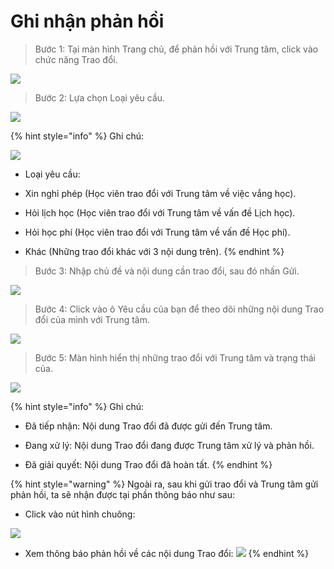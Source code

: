 # Ghi nhận phản hồi

> Bước 1: Tại màn hình Trang chủ, để phản hồi với Trung tâm, click vào chức năng Trao đổi.

![](../.gitbook/assets/image%20%2811%29.png)

> Bước 2: Lựa chọn Loại yêu cầu.

![](../.gitbook/assets/image%20%285%29.png)

{% hint style="info" %}
Ghi chú: 

![](../.gitbook/assets/image%20%288%29.png)

* Loại yêu cầu: 

- Xin nghỉ phép \(Học viên trao đổi với Trung tâm về việc vắng học\).

- Hỏi lịch học \(Học viên trao đổi với Trung tâm về vấn đề Lịch học\).

- Hỏi học phí \(Học viên trao đổi với Trung tâm về vấn đề Học phí\).

- Khác \(Những trao đổi khác với 3 nội dung trên\).
{% endhint %}

> Bước 3: Nhập chủ đề và nội dung cần trao đổi, sau đó nhấn Gửi.

![](../.gitbook/assets/image.png)

> Bước 4: Click vào ô Yêu cầu của bạn để theo dõi những nội dung Trao đổi của mình với Trung tâm.

![](../.gitbook/assets/image%20%281%29%20%281%29.png)

> Bước 5: Màn hình hiển thị những trao đổi với Trung tâm và trạng thái của.

![](../.gitbook/assets/image%20%2826%29%20%281%29.png)

{% hint style="info" %}
Ghi chú:

- Đã tiếp nhận: Nội dung Trao đổi đã được gửi đến Trung tâm.

- Đang xử lý: Nội dung Trao đổi đang được Trung tâm xử lý và phản hồi.

- Đã giải quyết: Nội dung Trao đổi đã hoàn tất.
{% endhint %}

{% hint style="warning" %}
Ngoài ra, sau khi gửi trao đổi và Trung tâm gửi phản hồi, ta sẽ nhận được tại phần thông báo như sau:

* Click vào nút hình chuông:

 ![](../.gitbook/assets/image%20%2815%29%20%281%29.png) 

* Xem thông báo phản hồi về các nội dung Trao đổi: ![](../.gitbook/assets/image%20%2816%29.png) 
{% endhint %}







